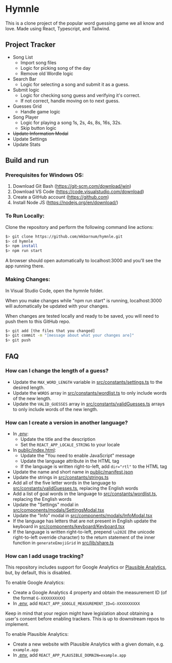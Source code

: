 # Hymnle

This is a clone project of the popular word guessing game we all know and love. Made using React, Typescript, and Tailwind.

## Project Tracker

- Song List
  - Import song files
  - Logic for picking song of the day
  - Remove old Wordle logic
- Search Bar
  - Logic for selecting a song and submit it as a guess.
- Submit logic
  - Logic for checking song guess and verifying it's correct.
  - If not correct, handle moving on to next guess.
- Guesses Grid
  - Handle game logic
- Song Player
  - Logic for playing a song 1s, 2s, 4s, 8s, 16s, 32s.
  - Skip button logic
- ~~Update Information Modal~~
- Update Settings
- Update Stats

## Build and run

### Prerequisites for Windows OS:

1. Download Git Bash (https://git-scm.com/download/win)
2. Download VS Code (https://code.visualstudio.com/download)
3. Create a GitHub account (https://github.com)
4. Install Node JS (https://nodejs.org/en/download/)

### To Run Locally:

Clone the repository and perform the following command line actions:

```bash
$> git clone https://github.com/mkbarnum/hymnle.git
$> cd hymnle
$> npm install
$> npm run start
```

A browser should open automatically to localhost:3000 and you'll see the app running there. 

### Making Changes:

In Visual Studio Code, open the hymnle folder. 

When you make changes while "npm run start" is running, localhost:3000 will automatically be updated with your changes.


When changes are tested locally and ready to be saved, you will need to push them to this GitHub repo. 

```bash
$> git add [the files that you changed]
$> git commit -m "[message about what your changes are]"
$> git push
```

## FAQ

### How can I change the length of a guess?

- Update the `MAX_WORD_LENGTH` variable in [src/constants/settings.ts](src/constants/settings.ts) to the desired length.
- Update the `WORDS` array in [src/constants/wordlist.ts](src/constants/wordlist.ts) to only include words of the new length.
- Update the `VALID_GUESSES` array in [src/constants/validGuesses.ts](src/constants/validGuesses.ts) arrays to only include words of the new length.

### How can I create a version in another language?

- In [.env](.env):
  - Update the title and the description
  - Set the `REACT_APP_LOCALE_STRING` to your locale
- In [public/index.html](public/index.html):
  - Update the "You need to enable JavaScript" message
  - Update the language attribute in the HTML tag
  - If the language is written right-to-left, add `dir="rtl"` to the HTML tag
- Update the name and short name in [public/manifest.json](public/manifest.json)
- Update the strings in [src/constants/strings.ts](src/constants/strings.ts)
- Add all of the five letter words in the language to [src/constants/validGuesses.ts](src/constants/validGuesses.ts), replacing the English words
- Add a list of goal words in the language to [src/constants/wordlist.ts](src/constants/wordlist.ts), replacing the English words
- Update the "Settings" modal in [src/components/modals/SettingsModal.tsx](src/components/modals/SettingsModal.tsx)
- Update the "Info" modal in [src/components/modals/InfoModal.tsx](src/components/modals/InfoModal.tsx)
- If the language has letters that are not present in English update the keyboard in [src/components/keyboard/Keyboard.tsx](src/components/keyboard/Keyboard.tsx)
- If the language is written right-to-left, prepend `\u202E` (the unicode right-to-left override character) to the return statement of the inner function in `generateEmojiGrid` in [src/lib/share.ts](src/lib/share.ts)

### How can I add usage tracking?

This repository includes support for Google Analytics or [Plausible Analytics](https://plausible.io), but, by default, this is disabled.

To enable Google Analytics:

- Create a Google Analytics 4 property and obtain the measurement ID (of the format `G-XXXXXXXXXX`)
- In [.env](.env), add `REACT_APP_GOOGLE_MEASUREMENT_ID=G-XXXXXXXXXX`

Keep in mind that your region might have legislation about obtaining a user's consent before enabling trackers. This is up to downstream repos to implement.

To enable Plausible Analytics:

- Create a new website with Plausible Analytics with a given domain, e.g. `example.app`
- In [.env](.env), add `REACT_APP_PLAUSIBLE_DOMAIN=example.app`
